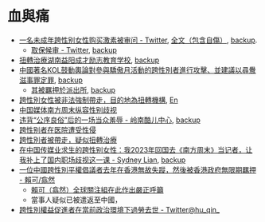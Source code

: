 # 血與痛

- [一名未成年跨性别女性购买激素被审问 - Twitter](http://archive.today/2023.05.16-123007/https://twitter.com/AsaTsukiSioKumo/status/1658249644068175872), [全文（包含自傷）](http://archive.today/2023.05.16-123200/https://twitter.com/AsaTsukiSioKumo/status/1658361452863045632), [backup](https://web.archive.org/web/20230516124239/https://twitter.com/AsaTsukiSioKumo/status/1658361452863045632).
  - [取保候审 - Twitter](http://archive.today/2023.05.20-124611/https://twitter.com/AsaTsukiSioKumo/status/1659051088069406721), [backup](https://web.archive.org/web/20230520124651/https://twitter.com/AsaTsukiSioKumo/status/1659051088069406721)
- [扭轉治療湖南益阳成才励志教育学校](http://archive.today/2023.05.16-124133/https://twitter.com/ChrysalisQWQ/status/1655163765799931906), [backup](https://web.archive.org/web/20230516124320/https://twitter.com/ChrysalisQWQ/status/1655163765799931906)
- [中國著名KOL鼓動輿論對參與驕傲月活動的跨性別者進行攻擊、並建議以尋釁滋事罪定罪](http://archive.today/2023.06.26-121113/https://twitter.com/xiaoyegongxun/status/1673268793488060417), [backup](https://web.archive.org/web/20230626121006/https://twitter.com/l1hetian/status/1673268793488060417)
  - [其被羈押於派出所](https://web.archive.org/web/20230627080743/https://twitter.com/saeziae/status/1673601325811265536), [backup](http://archive.today/2023.06.27-080747/https://twitter.com/saeziae/status/1673601325811265536)
- [跨性別女性被非法強制帶走，目的地為扭轉機構](), [En](http://archive.today/2023.11.23-080242/https://twitter.com/IseulDawn/status/1727510097981575447)
- [中国媒体南方周末纵容性别歧视](http://archive.today/2023.11.25-181235/https://m.weibo.cn/status/4972047869418641)
- [违背“公序良俗”后的一场当众羞辱 - 岭南酷儿中心](https://web.archive.org/web/20240125213348/https://mp.weixin.qq.com/s/5dLs-wFPmQ_VED_97pxsmA), [backup](https://archive.ph/JGvji#selection-265.0-268.0)
- [跨性别者在医院遭受性侵](http://archive.today/2024.02.05-165920/https://twitter.com/BH2USU/status/1753772002870166012)
- [跨性別者被帶走，疑似扭轉治療](http://archive.today/2024.02.07-121124/https://nitter.poast.org/zhanglanhao2007/status/1735694381846536195)
- [在中国传媒业求生的跨性别女性：我2023年回国去《南方周末》当记者，让我补上了国内职场歧视这一课 - Sydney Lian](http://archive.today/2024.02.21-195048/https://matters.town/@dreizigredpd/527021-%E5%9C%A8%E4%B8%AD%E5%9B%BD%E4%BC%A0%E5%AA%92%E4%B8%9A%E6%B1%82%E7%94%9F%E7%9A%84%E8%B7%A8%E6%80%A7%E5%88%AB%E5%A5%B3%E6%80%A7-%E6%88%912023%E5%B9%B4%E5%9B%9E%E5%9B%BD%E5%8E%BB-%E5%8D%97%E6%96%B9%E5%91%A8%E6%9C%AB-%E5%BD%93%E8%AE%B0%E8%80%85-%E8%AE%A9%E6%88%91%E8%A1%A5%E4%B8%8A%E4%BA%86%E5%9B%BD%E5%86%85%E8%81%8C%E5%9C%BA%E6%AD%A7%E8%A7%86%E8%BF%99%E4%B8%80%E8%AF%BE-bafybeifyjpf7na57p43z47dkus6klkrjtk2qvliqgbjqgnm2zi2ezy424y), [backup](https://web.archive.org/web/20240221195040/https://matters.town/@dreizigredpd/527021-%E5%9C%A8%E4%B8%AD%E5%9B%BD%E4%BC%A0%E5%AA%92%E4%B8%9A%E6%B1%82%E7%94%9F%E7%9A%84%E8%B7%A8%E6%80%A7%E5%88%AB%E5%A5%B3%E6%80%A7-%E6%88%912023%E5%B9%B4%E5%9B%9E%E5%9B%BD%E5%8E%BB-%E5%8D%97%E6%96%B9%E5%91%A8%E6%9C%AB-%E5%BD%93%E8%AE%B0%E8%80%85-%E8%AE%A9%E6%88%91%E8%A1%A5%E4%B8%8A%E4%BA%86%E5%9B%BD%E5%86%85%E8%81%8C%E5%9C%BA%E6%AD%A7%E8%A7%86%E8%BF%99%E4%B8%80%E8%AF%BE-bafybeifyjpf7na57p43z47dkus6klkrjtk2qvliqgbjqgnm2zi2ezy424y)
- [一位中國跨性別平權倡議者去年在香港無故失蹤，然後被香港政府無限期羈押 - 賴可/翕然](http://archive.today/2024.02.26-131015/https://nitter.esmailelbob.xyz/freelaike/status/1761803700899610787)
  - [賴可（翕然）全球關注組在此作出嚴正呼籲](http://archive.today/2024.02.28-073716/https://twitter.com/FreeLaiKe/status/1762281460520665313)
  - 當事人疑似已被遣返至中國，
- [跨性別權益促進者在當前政治環境下過勞去世 - Twitter@hu_qin_](http://archive.today/2024.04.02-173242/https://twitter.com/hu_qin_/status/1747555607870111995)



